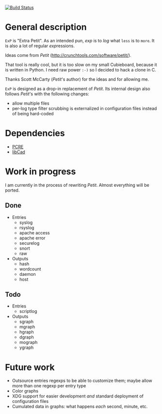 [![Build Status](https://travis-ci.org/cadrian/exp.png?branch=master)](https://travis-ci.org/cadrian/exp)

# General description

`ExP` is "Extra Petit". As an intended pun, *exp* is to *log* what `less` is to `more`. It is also a lot of regular *exp*ressions.

Ideas come from *Petit* (http://crunchtools.com/software/petit/).

That tool is really cool, but it is too slow on my small Cubieboard,
because it is written in Python. I need raw power `:-)` so I decided
to hack a clone in C.

Thanks Scott McCarty (*Petit*'s author) for the ideas and for allowing me.

`ExP` is designed as a drop-in replacement of *Petit*. Its internal
design also follows *Petit*'s with the following changes:

* allow multiple files
* per-log type filter scrubbing is externalized in configuration files
  instead of being hard-coded

# Dependencies

* [PCRE](http://www.pcre.org)
* [libCad](https://github.com/cadrian/libcad)

# Work in progress

I am currently in the process of rewriting *Petit*. Almost everything
will be ported.

## Done

* Entries
  * syslog
  * rsyslog
  * apache access
  * apache error
  * securelog
  * snort
  * raw
* Outputs
  * hash
  * wordcount
  * daemon
  * host

## Todo

* Entries
  * scriptlog
* Outputs
  * sgraph
  * mgraph
  * hgraph
  * dgraph
  * mograph
  * ygraph

# Future work

* Outsource entries regexps to be able to customize them; maybe allow
  more than one regexp per entry type
* Color graphs
* XDG support for easier development *and* standard deployment of
  configuration files
* Cumulated data in graphs: what happens *each* second, minute, etc.

